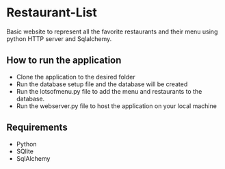 # Restaurant-List
Basic website to represent all the favorite restaurants and their menu using python HTTP server and Sqlalchemy. 

## How to run the application
* Clone the application to the desired folder 
* Run the database setup file and the database will be created
* Run the lotsofmenu.py file to add the menu and restaurants to the database. 
* Run the webserver.py file to host the application on your local machine

## Requirements
* Python 
* SQlite
* SqlAlchemy 



